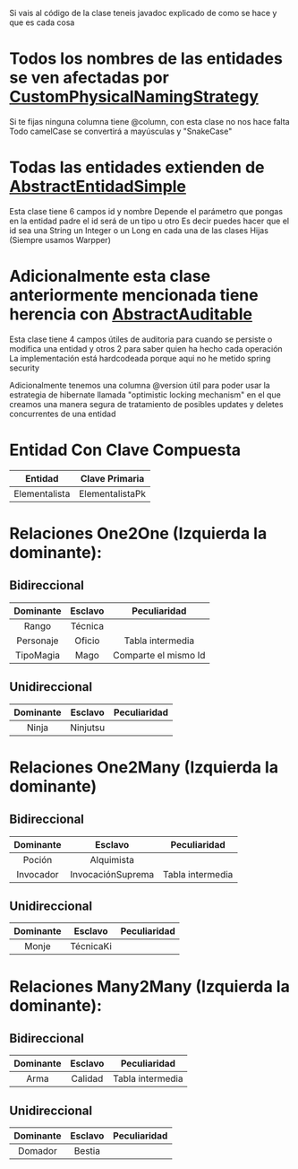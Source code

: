 Si vais al código de la clase teneis javadoc explicado de como se hace y que es cada cosa

# Todos los nombres de las entidades se ven afectadas por <a href="https://github.com/MaQuiNa1995/Hibernate-Springboot/blob/master/src/main/java/maquina/hibernate/configuration/CustomPhysicalNamingStrategy.java">CustomPhysicalNamingStrategy</a>

Si te fijas ninguna columna tiene @column, con esta clase no nos hace falta
Todo camelCase se convertirá a mayúsculas y "SnakeCase"

# Todas las entidades extienden de <a href="https://github.com/MaQuiNa1995/Hibernate-Springboot/blob/master/src/main/java/maquina/hibernate/dominio/AbstractEntidadSimple.java">AbstractEntidadSimple</a>
Esta clase tiene 6 campos id y nombre 
Depende el parámetro que pongas en la entidad padre el id será de un tipo u otro
Es decir puedes hacer que el id sea una String un Integer o un Long en cada una de las clases Hijas (Siempre usamos Warpper)

# Adicionalmente esta clase anteriormente mencionada tiene herencia con <a href="https://github.com/MaQuiNa1995/Hibernate-Springboot/blob/master/src/main/java/maquina/hibernate/dominio/AbstractAuditable.java">AbstractAuditable</a>

Esta clase tiene 4 campos útiles de auditoria para cuando se persiste o modifica una entidad y otros 2 para saber quien ha hecho cada operación
La implementación está hardcodeada porque aqui no he metido spring security

Adicionalmente tenemos una columna @version útil para poder usar la estrategia de hibernate llamada "optimistic locking mechanism"
en el que creamos una manera segura de tratamiento de posibles updates y deletes concurrentes de una entidad

# Entidad Con Clave Compuesta

| Entidad | Clave Primaria |
|:---:|:---:|
|Elementalista | ElementalistaPk |

# Relaciones One2One (Izquierda la dominante):

## Bidireccional
| Dominante | Esclavo | Peculiaridad |
|:---:|:---:|:---:|
| Rango | Técnica |  |
| Personaje | Oficio | Tabla intermedia |
| TipoMagia | Mago | Comparte el mismo Id |
## Unidireccional
| Dominante | Esclavo | Peculiaridad |
|:---:|:---:|:---:|
| Ninja | Ninjutsu |  |

# Relaciones One2Many (Izquierda la dominante)

## Bidireccional
| Dominante | Esclavo | Peculiaridad |
|:---:|:---:|:---:|
| Poción | Alquimista |  |
| Invocador | InvocaciónSuprema | Tabla intermedia |
## Unidireccional
| Dominante | Esclavo | Peculiaridad |
|:---:|:---:|:---:|
| Monje | TécnicaKi |  |

# Relaciones Many2Many (Izquierda la dominante):

## Bidireccional
| Dominante | Esclavo | Peculiaridad |
|:---:|:---:|:---:|
| Arma | Calidad | Tabla intermedia |
## Unidireccional
| Dominante | Esclavo | Peculiaridad |
|:---:|:---:|:---:|
| Domador | Bestia |  |

